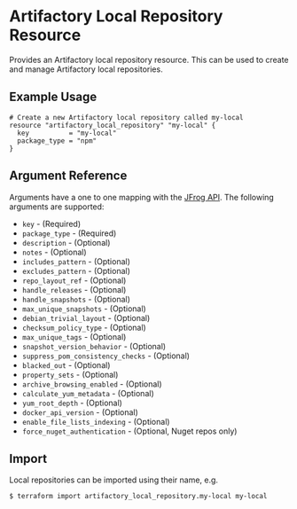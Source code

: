 # Artifactory Local Repository Resource

Provides an Artifactory local repository resource. This can be used to create and manage Artifactory local repositories.

## Example Usage

```hcl
# Create a new Artifactory local repository called my-local
resource "artifactory_local_repository" "my-local" {
  key          = "my-local"
  package_type = "npm"
}
```

## Argument Reference

Arguments have a one to one mapping with the [JFrog API](https://www.jfrog.com/confluence/display/RTF/Repository+Configuration+JSON). The following arguments are supported:

* `key` - (Required)
* `package_type` - (Required)
* `description` - (Optional)
* `notes` - (Optional)
* `includes_pattern` - (Optional)
* `excludes_pattern` - (Optional)
* `repo_layout_ref` - (Optional)
* `handle_releases` - (Optional) 
* `handle_snapshots` - (Optional) 
* `max_unique_snapshots` - (Optional) 
* `debian_trivial_layout` - (Optional) 
* `checksum_policy_type` - (Optional) 
* `max_unique_tags` - (Optional) 
* `snapshot_version_behavior` - (Optional) 
* `suppress_pom_consistency_checks` - (Optional) 
* `blacked_out` - (Optional) 
* `property_sets` - (Optional) 
* `archive_browsing_enabled` - (Optional) 
* `calculate_yum_metadata` - (Optional) 
* `yum_root_depth` - (Optional) 
* `docker_api_version` - (Optional) 
* `enable_file_lists_indexing` - (Optional) 
* `force_nuget_authentication` - (Optional, Nuget repos only) 

## Import

Local repositories can be imported using their name, e.g.

```
$ terraform import artifactory_local_repository.my-local my-local
```

